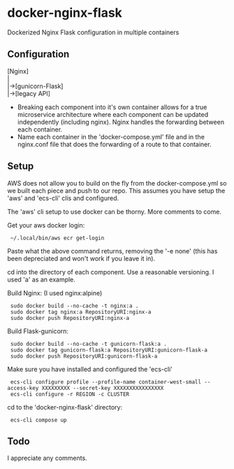 # docker-nginx-flask
Dockerized Nginx Flask configuration in multiple containers

## Configuration

[Nginx]  
 |  
 |->[gunicorn-Flask]  
 |->[legacy API]  

* Breaking each component into it's own container allows for a true microservice architecture
where each component can be updated independently (including nginx).
Nginx handles the forwarding between each container.
* Name each container in the 'docker-compose.yml' file and in the nginx.conf file that does the forwarding of a route to that container.

## Setup

AWS does not allow you to build on the fly from the docker-compose.yml so we built each piece
and push to our repo. This assumes you have setup the 'aws' and 'ecs-cli' clis and configured.  

The 'aws' cli setup to use docker can be thorny. More comments to come.  
  
Get your aws docker login:  

     ~/.local/bin/aws ecr get-login

Paste what the above command returns, removing the '-e none' (this has been depreciated and won't work if you leave it in).  
  
cd into the directory of each component. Use a reasonable versioning. I used 'a' as an example.    
  
Build Nginx: (I used nginx:alpine)  

     sudo docker build --no-cache -t nginx:a .
     sudo docker tag nginx:a RepositoryURI:nginx-a
     sudo docker push RepositoryURI:nginx-a

Build Flask-gunicorn:  

     sudo docker build --no-cache -t gunicorn-flask:a .
     sudo docker tag gunicorn-flask:a RepositoryURI:gunicorn-flask-a
     sudo docker push RepositoryURI:gunicorn-flask-a
  
Make sure you have installed and configured the 'ecs-cli'

     ecs-cli configure profile --profile-name container-west-small --access-key XXXXXXXXX --secret-key XXXXXXXXXXXXXXXX
     ecs-cli configure -r REGION -c CLUSTER

cd to the 'docker-nginx-flask' directory:  

     ecs-cli compose up
  
## Todo

I appreciate any comments.  
